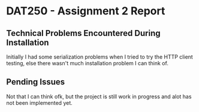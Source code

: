 # DAT250 - Assignment 2 Report


## Technical Problems Encountered During Installation
Initially I had some serialization problems when I tried to try the HTTP client testing, else there wasn't much installation problem I can think of.


## Pending Issues
Not that I can think ofk, but the project is still work in progress and alot has not been implemented yet.
